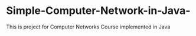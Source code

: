 # Simple-Computer-Network-in-Java-
This is project for Computer Networks Course implemented in Java
